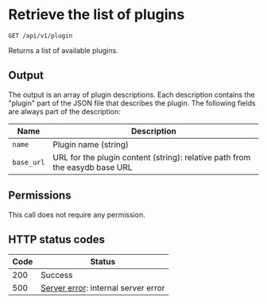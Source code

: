 # Retrieve the list of plugins

    GET /api/v1/plugin

Returns a list of available plugins.

## Output

The output is an array of plugin descriptions. Each description contains the "plugin" part of the JSON file that
describes the plugin. The following fields are always part of the description:

| Name           | Description                                                                 |
|----------------|-----------------------------------------------------------------------------|
| `name`         | Plugin name (string)                                                        |
| `base_url`     | URL for the plugin content (string): relative path from the easydb base URL |

## Permissions

This call does not require any permission.

## HTTP status codes

|Code|Status|
|----|------|
| 200| Success |
| 500| [Server error](/technical/errors/errors.html#server_error): internal server error |
